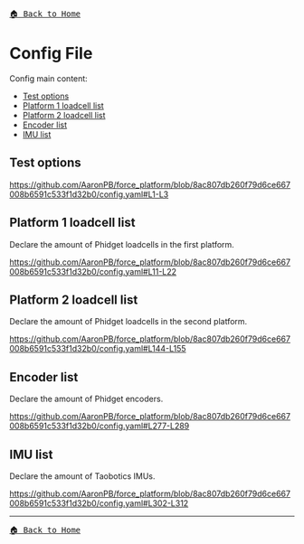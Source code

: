 <kbd>[:house: Back to Home](../home.md)</kbd>

# Config File

Config main content:
- [Test options](#test-options)
- [Platform 1 loadcell list](#platform-1-loadcell-list)
- [Platform 2 loadcell list](#platform-2-loadcell-list)
- [Encoder list](#encoder-list)
- [IMU list](#imu-list)

## Test options

https://github.com/AaronPB/force_platform/blob/8ac807db260f79d6ce667008b6591c533f1d32b0/config.yaml#L1-L3

## Platform 1 loadcell list
Declare the amount of Phidget loadcells in the first platform.

https://github.com/AaronPB/force_platform/blob/8ac807db260f79d6ce667008b6591c533f1d32b0/config.yaml#L11-L22

## Platform 2 loadcell list
Declare the amount of Phidget loadcells in the second platform.

https://github.com/AaronPB/force_platform/blob/8ac807db260f79d6ce667008b6591c533f1d32b0/config.yaml#L144-L155

## Encoder list
Declare the amount of Phidget encoders.

https://github.com/AaronPB/force_platform/blob/8ac807db260f79d6ce667008b6591c533f1d32b0/config.yaml#L277-L289

## IMU list
Declare the amount of Taobotics IMUs.

https://github.com/AaronPB/force_platform/blob/8ac807db260f79d6ce667008b6591c533f1d32b0/config.yaml#L302-L312

---

<kbd>[:house: Back to Home](../home.md)</kbd>